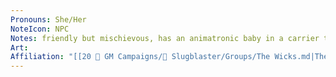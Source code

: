 ```yaml
---
Pronouns: She/Her
NoteIcon: NPC
Notes: friendly but mischievous, has an animatronic baby in a carrier that she’s programmed to smoke cigarettes
Art: 
Affiliation: "[[20 🌟 GM Campaigns/🐌 Slugblaster/Groups/The Wicks.md|The Wicks]]"
---
```

